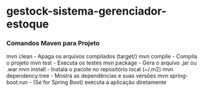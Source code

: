 # gestock-sistema-gerenciador-estoque

### Comandos Maven para Projeto

mvn clean -	Apaga os arquivos compilados (target/)
mvn compile - Compila o projeto
mvn test - Executa os testes
mvn package	- Gera o arquivo .jar ou .war
mvn install	- Instala o pacote no repositório local (~/.m2)
mvn dependency:tree	- Mostra as dependências e suas versões
mvn spring-boot:run	- (Se for Spring Boot) executa a aplicação diretamente